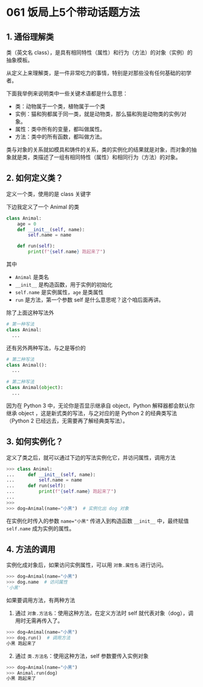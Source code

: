 # 061 饭局上5个带动话题方法

## 1. 通俗理解类

类（英文名 class），是具有相同特性（属性）和行为（方法）的对象（实例）的抽象模板。

从定义上来理解类，是一件非常吃力的事情，特别是对那些没有任何基础的初学者。

下面我举例来说明类中一些关键术语都是什么意思：

- 类：动物属于一个类，植物属于一个类
- 实例：猫和狗都属于同一类，就是动物类，那么猫和狗是动物类的实例/对象。
- 属性：类中所有的变量，都叫做属性。
- 方法：类中的所有函数，都叫做方法。

类与对象的关系就如模具和铸件的关系，类的实例化的结果就是对象，而对象的抽象就是类，类描述了一组有相同特性（属性）和相同行为（方法）的对象。

## 2. 如何定义类？

定义一个类，使用的是 class 关键字

下边我定义了一个 Animal 的类

```python
class Animal:
    age = 0
    def __init__(self, name):
        self.name = name

    def run(self):
        print(f"{self.name} 跑起来了")
```

其中

- `Animal` 是类名
- `__init__` 是构造函数，用于实例的初始化
- `self.name` 是实例属性，`age`  是类属性
- `run` 是方法，第一个参数 self 是什么意思呢？这个咱后面再讲。

除了上面这种写法外

```python
# 第一种写法
class Animal:
  ...
```

还有另外两种写法，与之是等价的

```python
# 第二种写法
class Animal():
  ...
  
# 第二种写法
class Animal(object):
  ...
```

因为在 Python 3 中，无论你是否显示继承自 object，Python 解释器都会默认你继承 object ，这是新式类的写法，与之对应的是 Python 2 的经典类写法（Python 2 已经远去，无需要再了解经典类写法）。

## 3. 如何实例化？

定义了类之后，就可以通过下边的写法实例化它，并访问属性，调用方法

```python
>>> class Animal:
...     def __init__(self, name):
...         self.name = name
...     def run(self):
...         print(f"{self.name} 跑起来了")
...
>>>
>>> dog=Animal(name="小黑")  # 实例化出 dog 对象
```

在实例化时传入的参数 `name="小黑"` 传进入到构造函数 `__init__` 中，最终赋值 `self.name` 成为实例的属性。

## 4. 方法的调用

实例化成对象后，如果访问实例属性，可以用 `对象.属性名` 进行访问。

```python
>>> dog=Animal(name="小黑")
>>> dog.name  # 访问属性
'小黑'
```

如果要调用方法，有两种方法

1. 通过 `对象.方法名`：使用这种方法，在定义方法时 self 就代表对象（dog），调用时无需再传入了。

```python
>>> dog=Animal(name="小黑")
>>> dog.run()  # 调用方法
小黑 跑起来了
```

2. 通过 `类.方法名`：使用这种方法，self 参数要传入实例对象

```python
>>> dog=Animal(name="小黑")
>>> Animal.run(dog)
小黑 跑起来了
```
